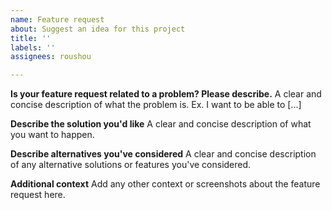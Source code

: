 ```yaml
---
name: Feature request
about: Suggest an idea for this project
title: ''
labels: ''
assignees: roushou

---
```


**Is your feature request related to a problem? Please describe.**
A clear and concise description of what the problem is. Ex. I want to be able to [...]

**Describe the solution you'd like**
A clear and concise description of what you want to happen.

**Describe alternatives you've considered**
A clear and concise description of any alternative solutions or features you've considered.

**Additional context**
Add any other context or screenshots about the feature request here.
